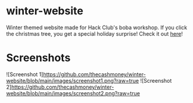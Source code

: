 # winter-website

Winter themed website made for Hack Club's boba workshop. If you click the christmas tree, you get a special holiday surprise!
Check it out [here](https://thecashmoney.github.io/winter-website/index.html)!

# Screenshots
![Screenshot 1]https://github.com/thecashmoney/winter-website/blob/main/images/screenshot1.png?raw=true
![Screenshot 2]https://github.com/thecashmoney/winter-website/blob/main/images/screenshot2.png?raw=true